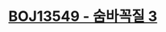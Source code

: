 # [BOJ13549 - 숨바꼭질 3](https://www.acmicpc.net/problem/13549)
<!--tags: 0-1 bfs, bfs, dijkstra's, graph, traversal-->
